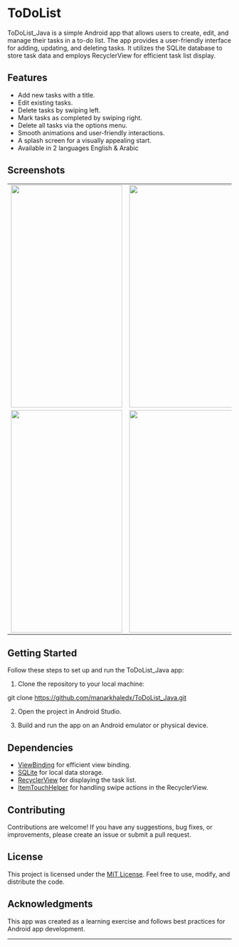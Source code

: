 # ToDoList
ToDoList_Java is a simple Android app that allows users to create, edit, and manage their tasks in a to-do list. The app provides a user-friendly interface for adding, updating, and deleting tasks.
It utilizes the SQLite database to store task data and employs RecyclerView for efficient task list display.

## Features
- Add new tasks with a title.
- Edit existing tasks.
- Delete tasks by swiping left.
- Mark tasks as completed by swiping right.
- Delete all tasks via the options menu.
- Smooth animations and user-friendly interactions.
- A splash screen for a visually appealing start.
- Available in 2 languages English & Arabic

## Screenshots
<table>
  <tr>
    <td>
      <img src="https://cdn.discordapp.com/attachments/900784440568078346/1140813589662416936/image.png" width="250" height="500"/>
    </td>
    <td>
      <img src="https://cdn.discordapp.com/attachments/900784440568078346/1140813340738855012/image.png" width="250" height="500"/>
    </td>
    <td>
      <img src="https://cdn.discordapp.com/attachments/900784440568078346/1140813414550225057/image.png" width="250" height="500"/>
    </td>
  </tr>
   <tr>
    <td>
      <img src="https://cdn.discordapp.com/attachments/900784440568078346/1140812526452482048/image.png" width="250" height="500"/>
    </td>
    <td>
      <img src="https://cdn.discordapp.com/attachments/900784440568078346/1140813480891531364/image.png" width="250" height="500"/>
    </td>
  </tr>
</table>

## Getting Started

Follow these steps to set up and run the ToDoList_Java app:

1. Clone the repository to your local machine:

git clone https://github.com/manarkhaledx/ToDoList_Java.git


2. Open the project in Android Studio.

3. Build and run the app on an Android emulator or physical device.

## Dependencies

- [ViewBinding](https://developer.android.com/topic/libraries/view-binding) for efficient view binding.
- [SQLite](https://developer.android.com/training/data-storage/sqlite) for local data storage.
- [RecyclerView](https://developer.android.com/guide/topics/ui/layout/recyclerview) for displaying the task list.
- [ItemTouchHelper](https://developer.android.com/reference/androidx/recyclerview/widget/ItemTouchHelper) for handling swipe actions in the RecyclerView.

## Contributing

Contributions are welcome! If you have any suggestions, bug fixes, or improvements, please create an issue or submit a pull request.

## License

This project is licensed under the [MIT License](LICENSE). Feel free to use, modify, and distribute the code.

## Acknowledgments

This app was created as a learning exercise and follows best practices for Android app development.

---

